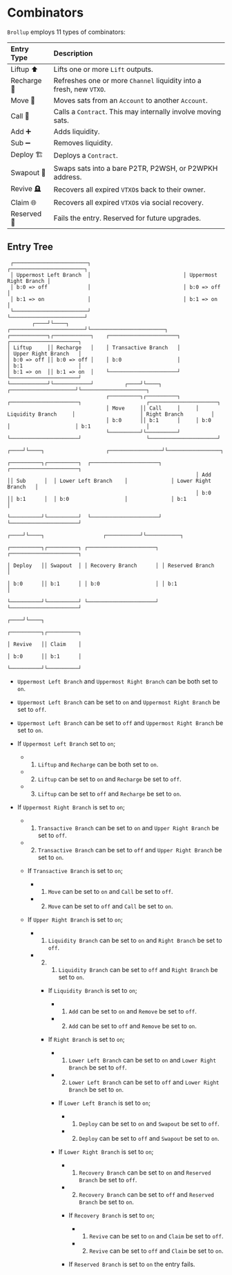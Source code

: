 # Combinators
`Brollup` employs 11 types of combinators:

| Entry Type       |  Description                                                          |
|:-----------------|:----------------------------------------------------------------------|
| Liftup ⬆️        | Lifts one or more `Lift` outputs.                                     |
| Recharge 🔋      | Refreshes one or more `Channel` liquidity into a fresh, new `VTXO`.   |
| Move 💸          | Moves sats from an `Account` to another `Account`.                    |
| Call 📡          | Calls a `Contract`. This may internally involve moving sats.          |
| Add ➕           | Adds liquidity.                                                       |
| Sub ➖           | Removes liquidity.                                                    |
| Deploy 🏗        | Deploys a `Contract`.                                                 |
| Swapout 🚪       | Swaps sats into a bare P2TR, P2WSH, or P2WPKH address.                |
| Revive 🪦        | Recovers all expired `VTXO`s back to their owner.                     |
| Claim 🌐         | Recovers all expired `VTXO`s via social recovery.                     |
| Reserved 📁      | Fails the entry. Reserved for future upgrades.                        |


## Entry Tree
                                                    
     ┌────────────────────────┐                              ┌────────────────────────┐     
     │ Uppermost Left Branch  │                              │ Uppermost Right Branch │
     │ b:0 => off             │                              │ b:0 => off             │
     │ b:1 => on              │                              │ b:1 => on              │
     └────────────────────────┘                              └────────────────────────┘        
            ┌────┘└────┐                        ┌────────────────────────┘└────────────────────────┐
    ┌────────────┐┌────────────┐    ┌──────────────────────┐                            ┌──────────────────────┐
    │ Liftup     ││ Recharge   │    │ Transactive Branch   │                            │ Upper Right Branch   │  
    │ b:0 => off ││ b:0 => off │    │ b:0                  │                            │ b:1                  │
    │ b:1 => on  ││ b:1 => on  │    └──────────────────────┘                            └──────────────────────┘
    └────────────┘└────────────┘          ┌────┘└────┐                       ┌─────────────────────┘└─────────────────────┐
                                    ┌──────────┐┌──────────┐     ┌──────────────────────┐                     ┌──────────────────────┐
                                    │ Move     ││ Call     │     │ Liquidity Branch     │                     │ Right Branch         │  
                                    │ b:0      ││ b:1      │     │ b:0                  │                     │ b:1                  │
                                    └──────────┘└──────────┘     └──────────────────────┘                     └──────────────────────┘
                                                                       ┌────┘└────┐                    ┌─────────────────┘└─────────────────┐
                                                                 ┌──────────┐┌──────────┐  ┌──────────────────────┐              ┌──────────────────────┐
                                                                 │ Add      ││ Sub      │  │ Lower Left Branch    │              │ Lower Right Branch   │
                                                                 │ b:0      ││ b:1      │  │ b:0                  │              │ b:1                  │
                                                                 └──────────┘└──────────┘  └──────────────────────┘              └──────────────────────┘
                                                                                                 ┌────┘└────┐                   ┌───────────┘└───────────┐         
                                                                                           ┌──────────┐┌──────────┐ ┌──────────────────────┐ ┌──────────────────────┐
                                                                                           │ Deploy   ││ Swapout  │ │ Recovery Branch      │ │ Reserved Branch      │
                                                                                           │ b:0      ││ b:1      │ │ b:0                  │ │ b:1                  │
                                                                                           └──────────┘└──────────┘ └──────────────────────┘ └──────────────────────┘
                                                                                                                          ┌────┘└────┐       
                                                                                                                    ┌──────────┐┌──────────┐ 
                                                                                                                    │ Revive   ││ Claim    │ 
                                                                                                                    │ b:0      ││ b:1      │ 
                                                                                                                    └──────────┘└──────────┘ 



- `Uppermost Left Branch` and `Uppermost Right Branch` can be both set to `on`.
- `Uppermost Left Branch` can be set to `on` and `Uppermost Right Branch` be set to `off`.
- `Uppermost Left Branch` can be set to `off` and `Uppermost Right Branch` be set to `on`.

- If `Uppermost Left Branch` set to `on`;
    - 1. `Liftup` and `Recharge` can be both set to `on`.
    - 2. `Liftup` can be set to `on` and `Recharge` be set to `off`.
    - 3. `Liftup` can be set to `off` and `Recharge` be set to `on`.

- If `Uppermost Right Branch` is set to `on`;
    - 1. `Transactive Branch` can be set to `on` and `Upper Right Branch` be set to `off`.
    - 2. `Transactive Branch` can be set to `off` and `Upper Right Branch` be set to `on`.

    - If `Transactive Branch` is set to `on`;
        - 1. `Move` can be set to `on` and `Call` be set to `off`.
        - 2. `Move` can be set to `off` and `Call` be set to `on`.

    - If `Upper Right Branch` is set to `on`;
        - 1. `Liquidity Branch` can be set to `on` and `Right Branch` be set to `off`.
        - 2. 1. `Liquidity Branch` can be set to `off` and `Right Branch` be set to `on`.

            - If `Liquidity Branch` is set to `on`;
                - 1. `Add` can be set to `on` and `Remove` be set to `off`.
                - 2. `Add` can be set to `off` and `Remove` be set to `on`.

            - If `Right Branch` is set to `on`;
                - 1. `Lower Left Branch` can be set to `on` and `Lower Right Branch` be set to `off`.
                - 2. `Lower Left Branch` can be set to `off` and `Lower Right Branch` be set to `on`.

                - If `Lower Left Branch` is set to `on`;
                    - 1. `Deploy` can be set to `on` and `Swapout` be set to `off`.
                    - 2. `Deploy` can be set to `off` and `Swapout` be set to `on`.

                - If `Lower Right Branch` is set to `on`;
                    - 1. `Recovery Branch` can be set to `on` and `Reserved Branch` be set to `off`.
                    - 2. `Recovery Branch` can be set to `off` and `Reserved Branch` be set to `on`.

                    - If `Recovery Branch` is set to `on`;
                        - 1. `Revive` can be set to `on` and `Claim` be set to `off`.
                        - 2. `Revive` can be set to `off` and `Claim` be set to `on`.

                    - If `Reserved Branch` is set to `on` the entry fails.